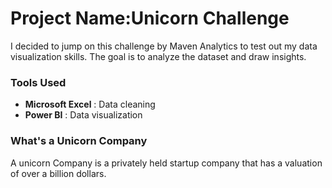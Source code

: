 # Project Name:Unicorn Challenge

I decided to jump on this challenge by Maven Analytics to test out my data visualization skills. The goal is to analyze the dataset and draw insights.
### Tools Used
* **Microsoft Excel** : Data cleaning
* **Power BI** : Data visualization

### What's a Unicorn Company
A unicorn Company is a privately held startup company that has a valuation of over a billion dollars.
